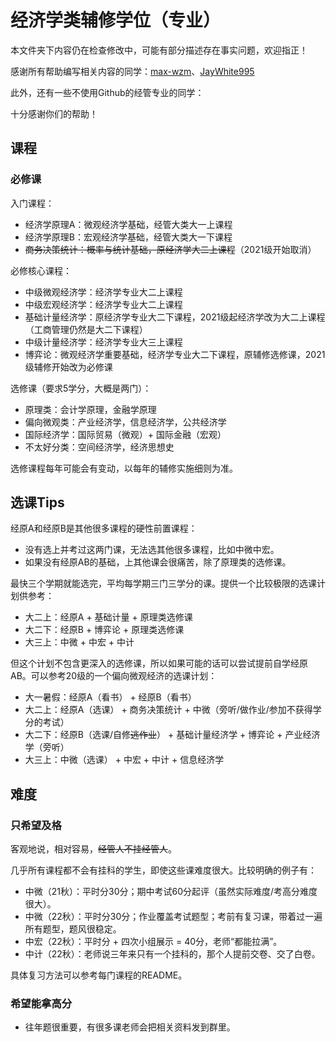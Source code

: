 # 经济学类辅修学位（专业）

本文件夹下内容仍在检查修改中，可能有部分描述存在事实问题，欢迎指正！

感谢所有帮助编写相关内容的同学：[max-wzm](https://github.com/max-wzm)、[JayWhite995](https://github.com/JayWhite995)

此外，还有一些不使用Github的经管专业的同学：

十分感谢你们的帮助！


## 课程

### 必修课

入门课程：
- 经济学原理A：微观经济学基础，经管大类大一上课程
- 经济学原理B：宏观经济学基础，经管大类大一下课程
- ~~商务决策统计：概率与统计基础，原经济学大二上课程~~（2021级开始取消）

必修核心课程：
- 中级微观经济学：经济学专业大二上课程
- 中级宏观经济学：经济学专业大二上课程
- 基础计量经济学：原经济学专业大二下课程，2021级起经济学改为大二上课程（工商管理仍然是大二下课程）
- 中级计量经济学：经济学专业大三上课程
- 博弈论：微观经济学重要基础，经济学专业大二下课程，原辅修选修课，2021级辅修开始改为必修课

选修课（要求5学分，大概是两门）：
- 原理类：会计学原理，金融学原理
- 偏向微观类：产业经济学，信息经济学，公共经济学
- 国际经济学：国际贸易（微观）+ 国际金融（宏观）
- 不太好分类：空间经济学，经济思想史

选修课程每年可能会有变动，以每年的辅修实施细则为准。


## 选课Tips

经原A和经原B是其他很多课程的硬性前置课程：
- 没有选上并考过这两门课，无法选其他很多课程，比如中微中宏。
- 如果没有经原AB的基础，上其他课会很痛苦，除了原理类的选修课。

最快三个学期就能选完，平均每学期三门三学分的课。提供一个比较极限的选课计划供参考：
- 大二上：经原A + 基础计量 + 原理类选修课
- 大二下：经原B + 博弈论 + 原理类选修课
- 大三上：中微 + 中宏 + 中计

但这个计划不包含更深入的选修课，所以如果可能的话可以尝试提前自学经原AB。可以参考20级的一个偏向微观经济的选课计划：
- 大一暑假：经原A（看书） + 经原B（看书）
- 大二上：经原A（选课） + 商务决策统计 + 中微（旁听/做作业/参加不获得学分的考试）
- 大二下：经原B（选课/自修~~逃作业~~） + 基础计量经济学 + 博弈论 + 产业经济学（旁听）
- 大三上：中微（选课） + 中宏 + 中计 + 信息经济学


## 难度

### 只希望及格

客观地说，相对容易，~~经管人不挂经管人~~。

几乎所有课程都不会有挂科的学生，即使这些课难度很大。比较明确的例子有：

- 中微（21秋）：平时分30分；期中考试60分起评（虽然实际难度/考高分难度很大）。
- 中微（22秋）：平时分30分；作业覆盖考试题型；考前有复习课，带着过一遍所有题型，题风很稳定。
- 中宏（22秋）：平时分 + 四次小组展示 = 40分，老师“都能拉满”。
- 中计（22秋）：老师说三年来只有一个挂科的，那个人提前交卷、交了白卷。

具体复习方法可以参考每门课程的README。

### 希望能拿高分

- 往年题很重要，有很多课老师会把相关资料发到群里。
